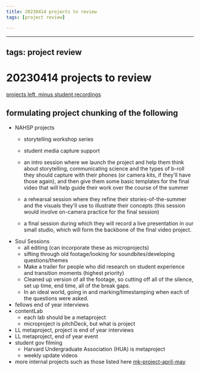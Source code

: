 ```yaml
---
title: 20230414 projects to review
tags: [project review]

---
```


---
tags: project review
---
# 20230414 projects to review

[projects left, minus student recordings](https://airtable.com/app2Q5werGGNgVOiE/tblFwwhFMhuRQqWO3/viwxxv7r7z9KFAEe5?blocks=hide)


## formulating project chunking of the following
* NAHSP projects
    * storytelling workshop series
    * student media capture support

    * an intro session where we launch the project and help them think about storytelling, communicating science and the types of b-roll they should capture with their phones (or camera kits, if they'll have those again), and then give them some basic templates for the final video that will help guide their work over the course of the summer
    * a rehearsal session where they refine their stories-of-the-summer and the visuals they'll use to illustrate their concepts (this session would involve on-camera practice for the final session)
    * a final session during which they will record a live presentation in our small studio, which will form the backbone of the final video project.
* Soul Sessions
    * all editing (can incorporate these as microprojects)
    * sifting through old footage/looking for soundbites/developing questions/themes
    * Make a trailer for people who did research on student experience and transition moments (highest priority)
    * Cleaned up version of all the footage, so cutting off all of the silence, set up time, end time, all of the break gaps. 
    * In an ideal world, going in and marking/timestamping when each of the questions were asked.
* fellows end of year interviews
* contentLab
    * each lab should be a metaproject
    * microproject is pitchDeck, but what is project
* LL metaproject, project is end of year interviews
* LL metaproject, end of year event
* student gov filming 
    * Harvard Undergraduate Association (HUA) is metaproject
    * weekly update videos
* more internal projects such as those listed here [mk-project-april-may](/x4L719CyRkGR_dYUoE9gzw)